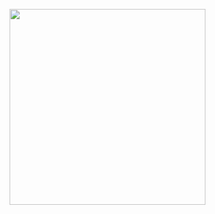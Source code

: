 <p align="center">
  <img height=350 src="https://arweave.net/GmfYxVL_Gu6MdOUBVmUVZ2tF-e4Tb94-zcbVathmNHw" />
</p>